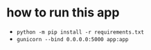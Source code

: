 # how to run this app

- ```python -m pip install -r requirements.txt```
- ```gunicorn --bind 0.0.0.0:5000 app:app```